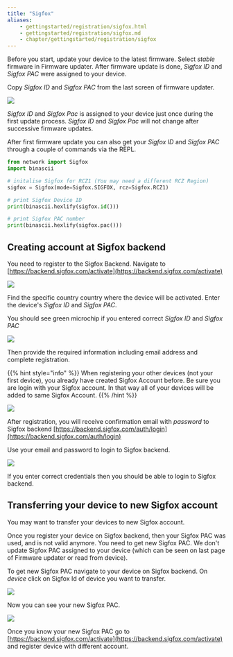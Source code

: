 ```yaml
---
title: "Sigfox"
aliases:
    - gettingstarted/registration/sigfox.html
    - gettingstarted/registration/sigfox.md
    - chapter/gettingstarted/registration/sigfox
---
```

Before you start, update your device to the latest firmware. Select _stable_ firmware in Firmware updater. After firmware update is done, _Sigfox ID_ and _Sigfox PAC_ were assigned to your device.

Copy _Sigfox ID_ and _Sigfox PAC_ from the last screen of firmware updater.

![](/gitbook/assets/fwupdater.png)

_Sigfox ID_ and _Sigfox Pac_ is assigned to your device just once during the first update process. _Sigfox ID_ and _Sigfox Pac_ will not change after successive firmware updates.

After first firmware update you can also get your _Sigfox ID_ and _Sigfox PAC_ through a couple of commands via the REPL.

```python
from network import Sigfox
import binascii

# initalise Sigfox for RCZ1 (You may need a different RCZ Region)
sigfox = Sigfox(mode=Sigfox.SIGFOX, rcz=Sigfox.RCZ1)

# print Sigfox Device ID
print(binascii.hexlify(sigfox.id()))

# print Sigfox PAC number
print(binascii.hexlify(sigfox.pac()))
```

## Creating account at Sigfox backend

You need to register to the Sigfox Backend. Navigate to [https://backend.sigfox.com/activate](https://backend.sigfox.com/activate)

![](/gitbook/assets/sigfoxactivate%20%281%29.png)

Find the specific country country where the device will be activated. Enter the device's _Sigfox ID_ and _Sigfox PAC_.

You should see green microchip if you entered correct _Sigfox ID_ and _Sigfox PAC_

![](/gitbook/assets/sigfoxidpac.png)

Then provide the required information including email address and complete registration.

{{% hint style="info" %}}
When registering your other devices (not your first device), you already have created Sigfox Account before. Be sure you are login with your Sigfox account. In that way all of your devices will be added to same Sigfox Account.
{{% /hint %}}

![](/gitbook/assets/sigfoxregistrationform.png)

After registration, you will receive confirmation email with _password_ to Sigfox backend [https://backend.sigfox.com/auth/login](https://backend.sigfox.com/auth/login)

Use your email and password to login to Sigfox backend.

![](/gitbook/assets/sigfoxbackend.png)

If you enter correct credentials then you should be able to login to Sigfox backend.

## Transferring your device to new Sigfox account

You may want to transfer your devices to new Sigfox account.

Once you register your device on Sigfox backend, then your Sigfox PAC was used, and is not valid anymore. You need to get new Sigfox PAC. We don't update Sigfox PAC assigned to your device (which can be seen on last page of Firmware updater or read from device).

To get new Sigfox PAC navigate to your device on Sigfox backend. On _device_ click on Sigfox Id of device you want to transfer.

![](/gitbook/assets/sigfoxtableid%20%281%29.png)

Now you can see your new Sigfox PAC.

![](/gitbook/assets/newsigfoxpac%20%281%29.png)

Once you know your new Sigfox PAC go to [https://backend.sigfox.com/activate](https://backend.sigfox.com/activate) and register device with different account.

